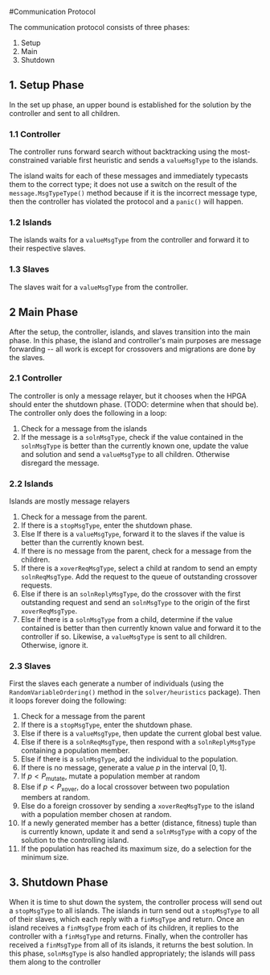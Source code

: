 #Communication Protocol

The communication protocol consists of three phases:
 
 1. Setup
 2. Main
 3. Shutdown

## 1. Setup Phase

In the set up phase, an upper bound is established for the solution by the controller and sent to all children.

### 1.1 Controller
The controller runs forward search without backtracking using the most-constrained variable first heuristic and sends a `valueMsgType` to the islands.
    
The island waits for each of these messages and immediately typecasts them to the correct type; it does not use a switch on the result of the `message.MsgTypeType()` method because if it is the incorrect message type, then the controller has violated the protocol and a `panic()` will happen.

### 1.2 Islands
The islands waits for a `valueMsgType` from the controller and forward it to their respective slaves.

### 1.3 Slaves
The slaves wait for a `valueMsgType` from the controller.

## 2 Main Phase
After the setup, the controller, islands, and slaves transition into the main phase. In this phase, the island and controller's main purposes are message forwarding -- all work is except for crossovers and migrations are done by the slaves.

### 2.1 Controller
The controller is only a message relayer, but it chooses when the HPGA should enter the shutdown phase. (TODO: determine when that should be). The controller only does the following in a loop:

 1. Check for a message from the islands
  1. If the message is a `solnMsgType`, check if the value contained in the `solnMsgType` is better than the currently known one, update the value and solution and send a `valueMsgType` to all children. Otherwise disregard the message.



### 2.2 Islands
Islands are mostly message relayers

 1. Check for a message from the parent.
  1. If there is a `stopMsgType`, enter the shutdown phase.
  2. Else If there is a `valueMsgType`, forward it to the slaves if the value is better than the currently known best.
 2. If there is no message from the parent, check for a message from the children.
  1. If there is a `xoverReqMsgType`, select a child at random to send an empty `solnReqMsgType`. Add the request to the queue of outstanding crossover requests.
  2. Else if there is an `solnReplyMsgType`, do the crossover with the first outstanding request and send an `solnMsgType` to the origin of the first `xoverReqMsgType`.
  3. Else if there is a `solnMsgType` from a child, determine if the value contained is better than then currently known value and forward it to the controller if so. Likewise, a `valueMsgType` is sent to all children. Otherwise, ignore it.

### 2.3 Slaves
First the slaves each generate a number of individuals (using the `RandomVariableOrdering()` method in the `solver/heuristics` package). Then it loops forever doing the following:

 1. Check for a message from the parent
  1. If there is a `stopMsgType`, enter the shutdown phase.
  2. Else if there is a `valueMsgType`, then update the current global best value.
  3. Else if there is a `solnReqMsgType`, then respond with a `solnReplyMsgType` containing a population member.
  4. Else if there is a `solnMsgType`, add the individual to the population.
 2. If there is no message, generate a value $p$ in the interval $[0, 1]$.
  1. If $p < P_\mathrm{mutate}$, mutate a population member at random
  2. Else if $p < P_\mathrm{xover}$, do a local crossover between two population members at random.
  3. Else do a foreign crossover by sending a `xoverReqMsgType` to the island with a population member chosen at random.
  4. If a newly generated member has a better (distance, fitness) tuple than is currently known, update it and send a `solnMsgType` with a copy of the solution to the controlling island.
 3. If the population has reached its maximum size, do a selection for the minimum size.


## 3. Shutdown Phase
When it is time to shut down the system, the controller process will send out a `stopMsgType` to all islands. The islands in turn send out a `stopMsgType` to all of their slaves, which each reply with a `finMsgType` and return. Once an island receives a `finMsgType` from each of its children, it replies to the controller with a `finMsgType` and returns. Finally, when the controller has received a `finMsgType` from all of its islands, it returns the best solution. In this phase, `solnMsgType` is also handled appropriately; the islands will pass them along to the controller

